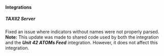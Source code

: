 
#### Integrations

##### TAXII2 Server

Fixed an issue where indicators without names were not properly parsed.
**Note:** This update was made to shared code used by both the integration and the ***Unit 42 ATOMs Feed*** integration. However, it does not affect this integration.
